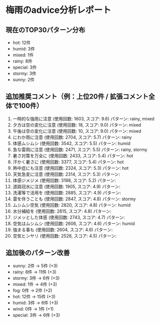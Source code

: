 
# 梅雨のadvice分析レポート

## 現在のTOP30パターン分布
- hot: 12件
- humid: 3件
- mixed: 1件
- rainy: 8件
- special: 3件
- stormy: 3件
- sunny: 2件

## 追加推奨コメント（例：上位20件 / 拡張コメント全体で100件）
1. 一時的な強雨に注意 (使用回数: 1603, スコア: 9.6)
   パターン: rainy, mixed
2. 夕方は空の変化に注意 (使用回数: 18, スコア: 9.0)
   パターン: mixed
3. 午後は空の変化に注意 (使用回数: 10, スコア: 9.0)
   パターン: mixed
4. にわか雨に注意 (使用回数: 2704, スコア: 5.7)
   パターン: rainy
5. 体感ムシムシ (使用回数: 3542, スコア: 5.5)
   パターン: humid
6. 急な雷雨に注意 (使用回数: 2471, スコア: 5.5)
   パターン: rainy, stormy
7. 暑さ対策を万全に (使用回数: 2433, スコア: 5.4)
   パターン: hot
8. 汗かく暑さに (使用回数: 3377, スコア: 5.4)
   パターン: hot
9. 熱中症にも注意 (使用回数: 2324, スコア: 5.3)
   パターン: hot
10. 天気急変に注意 (使用回数: 2314, スコア: 5.3)
   パターン: 
11. 体感ジメジメ (使用回数: 3188, スコア: 5.2)
   パターン: 
12. 道路冠水に注意 (使用回数: 1905, スコア: 4.9)
   パターン: 
13. 洗濯等で活用を (使用回数: 2885, スコア: 4.9)
   パターン: 
14. 雷を伴うことも (使用回数: 2847, スコア: 4.8)
   パターン: stormy
15. ムシムシ空気 (使用回数: 2820, スコア: 4.8)
   パターン: humid
16. 水分補給を (使用回数: 2815, スコア: 4.8)
   パターン: 
17. ジメッとした体感 (使用回数: 2743, スコア: 4.7)
   パターン: 
18. 空気はムシムシ (使用回数: 2606, スコア: 4.6)
   パターン: humid
19. 強まる事も (使用回数: 2604, スコア: 4.6)
   パターン: 
20. 空気ヒンヤリ (使用回数: 2528, スコア: 4.5)
   パターン: 

## 追加後のパターン改善
- sunny: 2件 → 5件 (+3)
- rainy: 8件 → 11件 (+3)
- stormy: 3件 → 6件 (+3)
- mixed: 1件 → 4件 (+3)
- fog: 0件 → 2件 (+2)
- hot: 12件 → 15件 (+3)
- humid: 3件 → 6件 (+3)
- wind: 0件 → 1件 (+1)
- special: 3件 → 6件 (+3)
